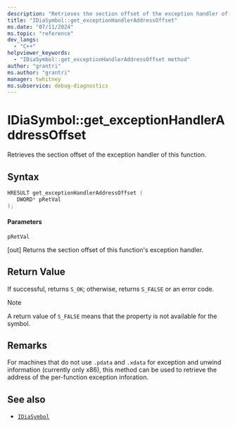 ```yaml
---
description: "Retrieves the section offset of the exception handler of this function."
title: "IDiaSymbol::get_exceptionHandlerAddressOffset"
ms.date: "07/11/2024"
ms.topic: "reference"
dev_langs:
  - "C++"
helpviewer_keywords:
  - "IDiaSymbol::get_exceptionHandlerAddressOffset method"
author: "grantri"
ms.author: "grantri"
manager: twhitney
ms.subservice: debug-diagnostics
---
```

# IDiaSymbol::get_exceptionHandlerAddressOffset

Retrieves the section offset of the exception handler of this function.

## Syntax

```C++
HRESULT get_exceptionHandlerAddressOffset ( 
   DWORD* pRetVal
);
```

#### Parameters

 `pRetVal`

[out] Returns the section offset of this function's exception handler.

## Return Value

 If successful, returns `S_OK`; otherwise, returns `S_FALSE` or an error code.

> [!NOTE]
> A return value of `S_FALSE` means that the property is not available for the symbol.

## Remarks

For machines that do not use `.pdata` and `.xdata` for exception and unwind information (currently only x86), this method can be used to retrieve the address of the per-function exception inforation.

## See also

- [`IDiaSymbol`](../../debugger/debug-interface-access/idiasymbol.md)
